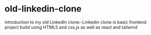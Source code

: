 # old-linkedin-clone
introduction to my  old LinkedIn clone:-Linkedin clone is basic frontend project build using HTML5 and css,js as well as react and tailwind

